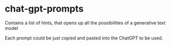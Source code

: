 # chat-gpt-prompts
Contains a list of hints, that opens up all the possibilities of a generative text model

Each prompt could be just copied and pasted into the ChatGPT to be used.
